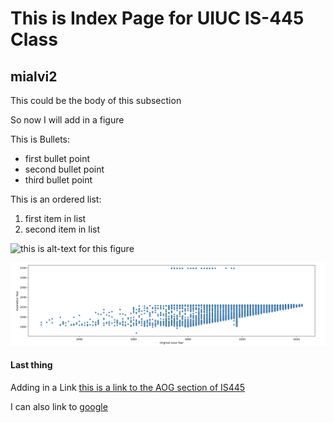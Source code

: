 # This is Index Page for UIUC IS-445 Class

## mialvi2

This could be the body of this subsection 

So now I will add in a figure

This is Bullets: 
* first bullet point
* second bullet point
* third bullet point

This is an ordered list:
1. first item in list
2. second item in list
  

![this is alt-text for this figure](https://uiuc-ischool-dataviz.github.io/spring2019online/week04/data/littleCorgiInHat.png)

![this is for the second photo alt-text](https://github.com/mirfanalvi/mirfanalvi.github.io/blob/main/github_screenshot1.png)


#### Last thing

Adding in a Link [this is a link to the AOG section of IS445](https://uiuc-ischool-dataviz.github.io/is445AOG_fall2020/)


I can also link to [google](https://www.google.com/)
